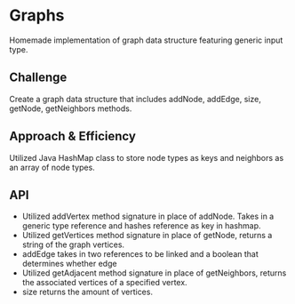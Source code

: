 # Graphs
Homemade implementation of graph data structure featuring generic input type.

## Challenge
Create a graph data structure that includes addNode, addEdge, size, getNode, getNeighbors methods.

## Approach & Efficiency
Utilized Java HashMap class to store node types as keys and neighbors as an array of node types.

## API
- Utilized addVertex method signature in place of addNode.  Takes in a generic type reference and hashes reference as key in hashmap.
- Utilized getVertices method signature in place of getNode, returns a string of the graph vertices.
- addEdge takes in two references to be linked and a boolean that determines whether edge
- Utilized getAdjacent method signature in place of getNeighbors, returns the associated vertices of a specified vertex.
- size returns the amount of vertices.